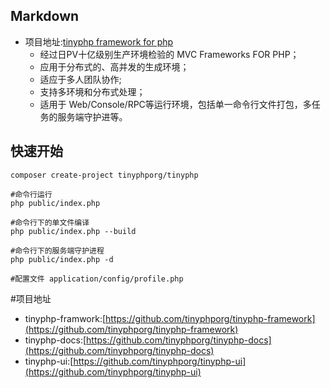 Markdown
----

+ 项目地址:[tinyphp framework for php](https://github.com/tinyphporg/tinyphp-framework)  
	+ 经过日PV十亿级别生产环境检验的 MVC Frameworks FOR PHP；  
	+ 应用于分布式的、高并发的生成环境；
	+ 适应于多人团队协作;    
	+  支持多环境和分布式处理；    
	+ 适用于 Web/Console/RPC等运行环境，包括单一命令行文件打包，多任务的服务端守护进等。   

快速开始
----
```shell
composer create-project tinyphporg/tinyphp

#命令行运行
php public/index.php

#命令行下的单文件编译
php public/index.php --build

#命令行下的服务端守护进程
php public/index.php -d

#配置文件 application/config/profile.php
``` 

#项目地址 
+ tinyphp-framwork:[https://github.com/tinyphporg/tinyphp-framework](https://github.com/tinyphporg/tinyphp-framework)    
+ tinyphp-docs:[https://github.com/tinyphporg/tinyphp-docs](https://github.com/tinyphporg/tinyphp-docs)    
+ tinyphp-ui:[https://github.com/tinyphporg/tinyphp-ui](https://github.com/tinyphporg/tinyphp-ui)   
